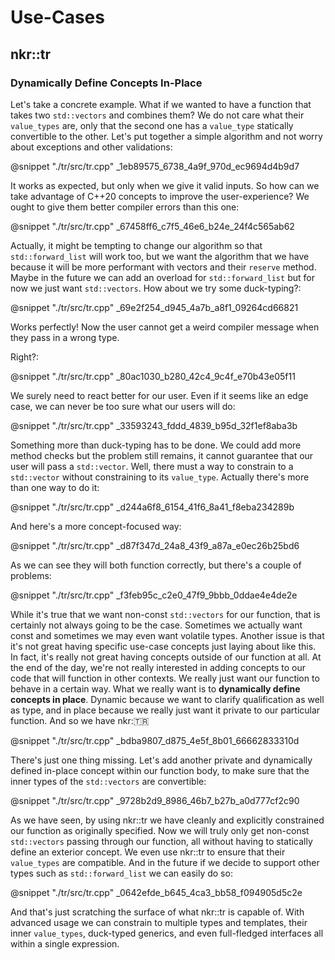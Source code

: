 # Use-Cases

## nkr::tr

### Dynamically Define Concepts In-Place

Let's take a concrete example. What if we wanted to have a function that takes two `std::vectors` and combines them? We do not care what their `value_types` are, only that the second one has a `value_type` statically convertible to the other. Let's put together a simple algorithm and not worry about exceptions and other validations:

@snippet "./tr/src/tr.cpp" _1eb89575_6738_4a9f_970d_ec9694d4b9d7

It works as expected, but only when we give it valid inputs. So how can we take advantage of C++20 concepts to improve the user-experience? We ought to give them better compiler errors than this one:

@snippet "./tr/src/tr.cpp" _67458ff6_c7f5_46e6_b24e_24f4c565ab62

Actually, it might be tempting to change our algorithm so that `std::forward_list` will work too, but we want the algorithm that we have because it will be more performant with vectors and their `reserve` method. Maybe in the future we can add an overload for `std::forward_list` but for now we just want `std::vectors`. How about we try some duck-typing?:

@snippet "./tr/src/tr.cpp" _69e2f254_d945_4a7b_a8f1_09264cd66821

Works perfectly! Now the user cannot get a weird compiler message when they pass in a wrong type.

Right?:

@snippet "./tr/src/tr.cpp" _80ac1030_b280_42c4_9c4f_e70b43e05f11

We surely need to react better for our user. Even if it seems like an edge case, we can never be too sure what our users will do:

@snippet "./tr/src/tr.cpp" _33593243_fddd_4839_b95d_32f1ef8aba3b

Something more than duck-typing has to be done. We could add more method checks but the problem still remains, it cannot guarantee that our user will pass a `std::vector`. Well, there must a way to constrain to a `std::vector` without constraining to its `value_type`. Actually there's more than one way to do it:

@snippet "./tr/src/tr.cpp" _d244a6f8_6154_41f6_8a41_f8eba234289b

And here's a more concept-focused way:

@snippet "./tr/src/tr.cpp" _d87f347d_24a8_43f9_a87a_e0ec26b25bd6

As we can see they will both function correctly, but there's a couple of problems:

@snippet "./tr/src/tr.cpp" _f3feb95c_c2e0_47f9_9bbb_0ddae4e4de2e

While it's true that we want non-const `std::vectors` for our function, that is certainly not always going to be the case. Sometimes we actually want const and sometimes we may even want volatile types. Another issue is that it's not great having specific use-case concepts just laying about like this. In fact, it's really not great having concepts outside of our function at all. At the end of the day, we're not really interested in adding concepts to our code that will function in other contexts. We really just want our function to behave in a certain way. What we really want is to **dynamically define concepts in place**. Dynamic because we want to clarify qualification as well as type, and in place because we really just want it private to our particular function. And so we have nkr::tr:

@snippet "./tr/src/tr.cpp" _bdba9807_d875_4e5f_8b01_66662833310d

There's just one thing missing. Let's add another private and dynamically defined in-place concept within our function body, to make sure that the inner types of the `std::vectors` are convertible:

@snippet "./tr/src/tr.cpp" _9728b2d9_8986_46b7_b27b_a0d777cf2c90

As we have seen, by using nkr::tr we have cleanly and explicitly constrained our function as originally specified. Now we will truly only get non-const `std::vectors` passing through our function, all without having to statically define an exterior concept. We even use nkr::tr to ensure that their `value_types` are compatible. And in the future if we decide to support other types such as `std::forward_list` we can easily do so:

@snippet "./tr/src/tr.cpp" _0642efde_b645_4ca3_bb58_f094905d5c2e

And that's just scratching the surface of what nkr::tr is capable of. With advanced usage we can constrain to multiple types and templates, their inner `value_types`, duck-typed generics, and even full-fledged interfaces all within a single expression.
